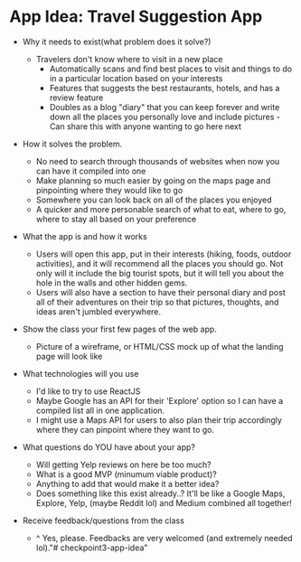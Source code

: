 # App Idea: Travel Suggestion App

* Why it needs to exist(what problem does it solve?)

    * Travelers don't know where to visit in a new place
        * Automatically scans and find best places to visit and things to do in a particular location based on your interests
        * Features that suggests the best restaurants, hotels, and has a review feature
        * Doubles as a blog "diary" that you can keep forever and write down all the places you personally love and include pictures - Can share this with anyone wanting to go here next

* How it solves the problem.

    * No need to search through thousands of websites when now you can have it compiled into one
    * Make planning so much easier by going on the maps page and pinpointing where they would like to go
    * Somewhere you can look back on all of the places you enjoyed
    * A quicker and more personable search of what to eat, where to go, where to stay all based on your preference

* What the app is and how it works

    * Users will open this app, put in their interests (hiking, foods, outdoor activities), and it will recommend all the places you should go. Not only will it include the big tourist spots, but it will tell you about the hole in the walls and other hidden gems.
    * Users will also have a section to have their personal diary and post all of their adventures on their trip so that pictures, thoughts, and ideas aren't jumbled everywhere.

* Show the class your first few pages of the web app.

    * Picture of a wireframe, or HTML/CSS mock up of what the landing page will look like

* What technologies will you use

    * I'd like to try to use ReactJS
    * Maybe Google has an API for their 'Explore' option so I can have a compiled list all in one application.
    * I might use a Maps API for users to also plan their trip accordingly where they can pinpoint where they want to go.

* What questions do YOU have about your app?

    * Will getting Yelp reviews on here be too much?
    * What is a good MVP (minumum viable product)? 
    * Anything to add that would make it a better idea?
    * Does something like this exist already..? It'll be like a Google Maps, Explore, Yelp, (maybe Reddit lol) and Medium combined all together!

* Receive feedback/questions from the class

    * ^ Yes, please. Feedbacks are very welcomed (and extremely needed lol)."# checkpoint3-app-idea" 
